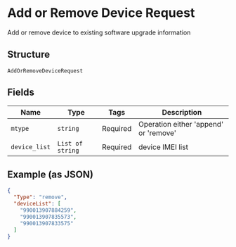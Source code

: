 
# Add or Remove Device Request

Add or remove device to existing software upgrade information

## Structure

`AddOrRemoveDeviceRequest`

## Fields

| Name | Type | Tags | Description |
|  --- | --- | --- | --- |
| `mtype` | `string` | Required | Operation either 'append' or 'remove' |
| `device_list` | `List of string` | Required | device IMEI list |

## Example (as JSON)

```json
{
  "Type": "remove",
  "deviceList": [
    "990013907884259",
    "990013907835573",
    "990013907833575"
  ]
}
```


